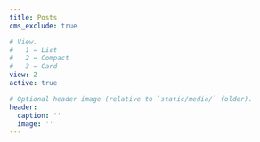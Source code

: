 ```yaml
---
title: Posts
cms_exclude: true

# View.
#   1 = List
#   2 = Compact
#   3 = Card
view: 2
active: true

# Optional header image (relative to `static/media/` folder).
header:
  caption: ''
  image: ''
---
```

